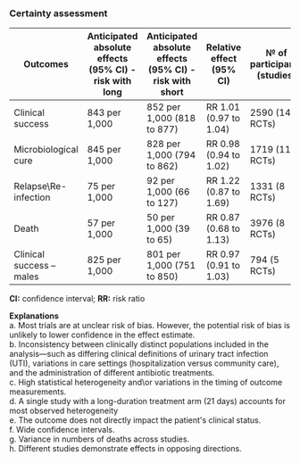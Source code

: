 ### Certainty assessment

| Outcomes                  | Anticipated absolute effects (95% CI) - risk with long | Anticipated absolute effects (95% CI) - risk with short | Relative effect (95% CI) | № of participants (studies) | Certainty of the evidence (GRADE) |
|---------------------------|-------------------------------------------------------|-------------------------------------------------------|---------------------------|-------------------------------|------------------------------------|
| Clinical success          | 843 per 1,000                                        | 852 per 1,000 (818 to 877)                            | RR 1.01 (0.97 to 1.04)   | 2590 (14 RCTs)              | ⨁⨁⨁◯ Moderate _a,b_               |
| Microbiological cure      | 845 per 1,000                                        | 828 per 1,000 (794 to 862)                            | RR 0.98 (0.94 to 1.02)   | 1719 (11 RCTs)              | ⨁◯◯◯ Very low _a,b,c,d,e_         |
| Relapse\Re-infection      | 75 per 1,000                                         | 92 per 1,000 (66 to 127)                              | RR 1.22 (0.87 to 1.69)   | 1331 (8 RCTs)               | ⨁⨁◯◯ Low _a,c,d,f_               |
| Death                     | 57 per 1,000                                         | 50 per 1,000 (39 to 65)                               | RR 0.87 (0.68 to 1.13)   | 3976 (8 RCTs)               | ⨁⨁⨁◯ Moderate _a,f,g_            |
| Clinical success – males  | 825 per 1,000                                        | 801 per 1,000 (751 to 850)                            | RR 0.97 (0.91 to 1.03)   | 794 (5 RCTs)                | ⨁⨁⨁◯ Moderate _a,h_              |



**CI:** confidence interval; **RR:** risk ratio

**Explanations**<br>
a. Most trials are at unclear risk of bias. However, the potential risk of bias is unlikely to lower confidence in the effect estimate.<br>
b. Inconsistency between clinically distinct populations included in the analysis—such as differing clinical definitions of urinary tract infection (UTI), variations in care settings (hospitalization versus community care), and the administration of different antibiotic treatments.<br>
c. High statistical heterogeneity and\or variations in the timing of outcome measurements.<br>
d. A single study with a long-duration treatment arm (21 days) accounts for most observed heterogeneity<br>
e. The outcome does not directly impact the patient's clinical status.<br>
f. Wide confidence intervals. <br>
g. Variance in numbers of deaths across studies. <br>
h. Different studies demonstrate effects in opposing directions.<br>
